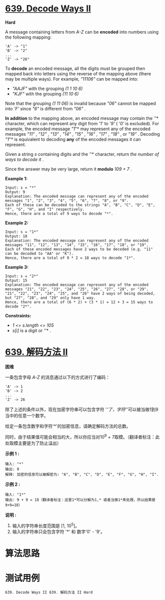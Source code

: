 # [639. Decode Ways II][enTitle]

**Hard**

A message containing letters from  *A-Z*  can be **encoded**  into numbers using the following mapping:

```
'A' -> "1"
'B' -> "2"
...
'Z' -> "26"

```

To **decode**  an encoded message, all the digits must be grouped then mapped back into letters using the reverse of the mapping above (there may be multiple ways). For example,  *"11106"*  can be mapped into:

-  *"AAJF"*  with the grouping  *(1 1 10 6)*  
-  *"KJF"*  with the grouping  *(11 10 6)* 

Note that the grouping  *(1 11 06)*  is invalid because  *"06"*  cannot be mapped into  *'F'*  since  *"6"*  is different from  *"06"* .

**In addition**  to the mapping above, an encoded message may contain the  *'*'*  character, which can represent any digit from  *'1'*  to  *'9'*  ( *'0'*  is excluded). For example, the encoded message  *"1*"*  may represent any of the encoded messages  *"11"* ,  *"12"* ,  *"13"* ,  *"14"* ,  *"15"* ,  *"16"* ,  *"17"* ,  *"18"* , or  *"19"* . Decoding  *"1*"*  is equivalent to decoding **any**  of the encoded messages it can represent.

Given a string  *s*  containing digits and the  *'*'*  character, return  *the number of ways to decode it* .

Since the answer may be very large, return it **modulo**   *109 + 7* .



**Example 1:** 

```
Input: s = "*"
Output: 9
Explanation: The encoded message can represent any of the encoded messages "1", "2", "3", "4", "5", "6", "7", "8", or "9".
Each of these can be decoded to the strings "A", "B", "C", "D", "E", "F", "G", "H", and "I" respectively.
Hence, there are a total of 9 ways to decode "*".

```

**Example 2:** 

```
Input: s = "1*"
Output: 18
Explanation: The encoded message can represent any of the encoded messages "11", "12", "13", "14", "15", "16", "17", "18", or "19".
Each of these encoded messages have 2 ways to be decoded (e.g. "11" can be decoded to "AA" or "K").
Hence, there are a total of 9 * 2 = 18 ways to decode "1*".

```

**Example 3:** 

```
Input: s = "2*"
Output: 15
Explanation: The encoded message can represent any of the encoded messages "21", "22", "23", "24", "25", "26", "27", "28", or "29".
"21", "22", "23", "24", "25", and "26" have 2 ways of being decoded, but "27", "28", and "29" only have 1 way.
Hence, there are a total of (6 * 2) + (3 * 1) = 12 + 3 = 15 ways to decode "2*".

```



**Constraints:** 

-  *1 <= s.length <= 105*  
-  *s[i]*  is a digit or  *'*'* .


# [639. 解码方法 II][cnTitle]

**困难**

一条包含字母  *A-Z*  的消息通过以下的方式进行了编码：

```
'A' -> 1
'B' -> 2
...
'Z' -> 26

```

除了上述的条件以外，现在加密字符串可以包含字符 '*'了，字符'*'可以被当做1到9当中的任意一个数字。

给定一条包含数字和字符'*'的加密信息，请确定解码方法的总数。

同时，由于结果值可能会相当的大，所以你应当对10<sup>9</sup> + 7取模。（翻译者标注：此处取模主要是为了防止溢出）

**示例 1 :** 

```
输入: "*"
输出: 9
解释: 加密的信息可以被解密为: "A", "B", "C", "D", "E", "F", "G", "H", "I".

```

**示例 2 :** 

```
输入: "1*"
输出: 9 + 9 = 18（翻译者标注：这里1*可以分解为1,* 或者当做1*来处理，所以结果是9+9=18）

```

**说明 :** 

1. 输入的字符串长度范围是 [1, 10<sup>5</sup>]。 
2. 输入的字符串只会包含字符 '*' 和 数字'0' - '9'。




# 算法思路

# 测试用例
```
639. Decode Ways II 639. 解码方法 II Hard
```

[enTitle]: https://leetcode.com/problems/decode-ways-ii/
[cnTitle]: https://leetcode-cn.com/problems/decode-ways-ii/
